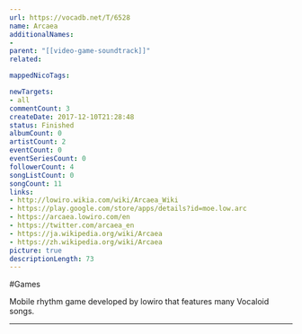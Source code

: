 ```yaml
---
url: https://vocadb.net/T/6528
name: Arcaea
additionalNames: 
- 
parent: "[[video-game-soundtrack]]"
related:

mappedNicoTags:

newTargets:
- all
commentCount: 3
createDate: 2017-12-10T21:28:48
status: Finished
albumCount: 0
artistCount: 2
eventCount: 0
eventSeriesCount: 0
followerCount: 4
songListCount: 0
songCount: 11
links: 
- http://lowiro.wikia.com/wiki/Arcaea_Wiki
- https://play.google.com/store/apps/details?id=moe.low.arc
- https://arcaea.lowiro.com/en
- https://twitter.com/arcaea_en
- https://ja.wikipedia.org/wiki/Arcaea
- https://zh.wikipedia.org/wiki/Arcaea
picture: true
descriptionLength: 73
---
```


#Games

Mobile rhythm game developed by lowiro that features many Vocaloid songs.

---


